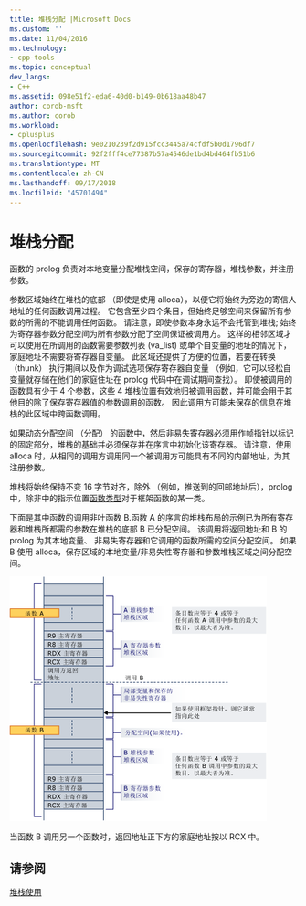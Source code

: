 ```yaml
---
title: 堆栈分配 |Microsoft Docs
ms.custom: ''
ms.date: 11/04/2016
ms.technology:
- cpp-tools
ms.topic: conceptual
dev_langs:
- C++
ms.assetid: 098e51f2-eda6-40d0-b149-0b618aa48b47
author: corob-msft
ms.author: corob
ms.workload:
- cplusplus
ms.openlocfilehash: 9e0210239f2d915fcc3445a74cfdf5b0d1796df7
ms.sourcegitcommit: 92f2fff4ce77387b57a4546de1bd4bd464fb51b6
ms.translationtype: MT
ms.contentlocale: zh-CN
ms.lasthandoff: 09/17/2018
ms.locfileid: "45701494"
---
```

# <a name="stack-allocation"></a>堆栈分配

函数的 prolog 负责对本地变量分配堆栈空间，保存的寄存器，堆栈参数，并注册参数。

参数区域始终在堆栈的底部 （即使是使用 alloca），以便它将始终为旁边的寄信人地址的任何函数调用过程。 它包含至少四个条目，但始终足够空间来保留所有参数的所需的不能调用任何函数。 请注意，即使参数本身永远不会托管到堆栈; 始终为寄存器参数分配空间为所有参数分配了空间保证被调用方。 这样的相邻区域才可以使用在所调用的函数需要参数列表 (va_list) 或单个自变量的地址的情况下，家庭地址不需要将寄存器自变量。 此区域还提供了方便的位置，若要在转换 （thunk） 执行期间以及作为调试选项保存寄存器自变量 （例如，它可以轻松自变量就存储在他们的家庭住址在 prolog 代码中在调试期间查找）。 即使被调用的函数具有少于 4 个参数，这些 4 堆栈位置有效地归被调用函数，并可能会用于其他目的除了保存寄存器值的参数调用的函数。  因此调用方可能未保存的信息在堆栈的此区域中跨函数调用。

如果动态分配空间 （分配） 的函数中，然后非易失寄存器必须用作帧指针以标记的固定部分，堆栈的基础并必须保存并在序言中初始化该寄存器。 请注意，使用 alloca 时，从相同的调用方调用同一个被调用方可能具有不同的内部地址，为其注册参数。

堆栈将始终保持不变 16 字节对齐，除外 （例如，推送到的回邮地址后），prolog 中，除非中的指示位置[函数类型](../build/function-types.md)对于框架函数的某一类。

下面是其中函数的调用非叶函数 B.函数 A 的序言的堆栈布局的示例已为所有寄存器和堆栈所都需的参数在堆栈的底部 B 已分配空间。 该调用将返回地址和 B 的 prolog 为其本地变量、 非易失寄存器和它调用的函数所需的空间分配空间。 如果 B 使用 alloca，保存区域的本地变量/非易失性寄存器和参数堆栈区域之间分配空间。

![AMD 转换示例](../build/media/vcamd_conv_ex_5.png "AMD 转换示例")

当函数 B 调用另一个函数时，返回地址正下方的家庭地址按以 RCX 中。

## <a name="see-also"></a>请参阅

[堆栈使用](../build/stack-usage.md)